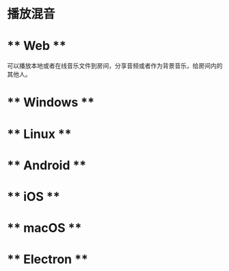 # 播放混音

<!-- tabs:start -->

# ** Web **

可以播放本地或者在线音乐文件到房间，分享音频或者作为背景音乐，给房间内的其他人。

# ** Windows **

# ** Linux **

# ** Android **

# ** iOS **

# ** macOS **

# ** Electron **

<!-- tabs:end -->